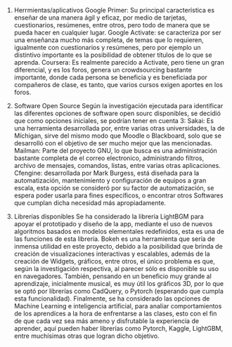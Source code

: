 1. Herrmientas/aplicativos
Google Primer: Su principal característica es enseñar de una manera ágil y eficaz, por medio de tarjetas, cuestionarios, resúmenes, entre otros, pero todo de manera que se pueda hacer en cualquier lugar. 
Google Activate: se caracteriza por ser una enseñanza mucho más completa, de temas que lo requieren, igualmente con cuestionarios y resúmenes, pero por ejemplo un distintivo importante es la posibilidad de obtener títulos de lo que se aprenda.
Coursera: Es realmente parecido a Activate, pero tiene un gran diferencial, y es los foros, genera un crowdsourcing bastante importante, donde cada persona se beneficia y es beneficiada por compañeros de clase, es tanto, que varios cursos exigen aportes en los foros.


2. Software Open Source
Según la investigación ejecutada para identificar las diferentes opciones de software open sourc disponibles, se decidió que como opciones iniciales, se podrían tener en cuenta 3:
Sakai: Es una herramienta desarrollada por, entre varias otras universidades, la de Míchigan, sirve del mismo modo que Moodle o Blackboard, solo que se desarrolló con el objetivo de ser mucho mejor que las mencionadas.
Mailman: Parte del proyecto GNU, lo que busca es una administración bastante completa de el correo electronico, administrando filtros, archivo de mensajes, comandos, listas, entre varias otras aplicaciones.
Cfengine: desarrollada por Mark Burgess, está diseñada para la automatización, mantenimiento y configuración de equipos a gran escala, esta opción se consideró por su factor de automatización, se espera poder usarla para fines específicos, o encontrar otros Softwares que cumplan dicha necesidad más apropiadamente.


3. Librerías disponibles
Se ha considerado la librería LightBGM para apoyar el prototipado y diseño de la app, mediante el uso de nuevos algoritmos basados en modelos elementales redefinidos, esta es una de las funciones de esta librería.
Bokeh es una herramienta que sería de inmensa utilidad en este proyecto, debido a la posibilidad que brinda de creación de visualizaciones interactivas y escalables, además de la creación de Widgets, gráficos, entre otros, el único problema es que, según la investigación respectiva, al parecer sólo es disponible su uso en navegadores.
También, pensando en un beneficio muy grande al aprendizaje, inicialmente musical, es muy útil los gráficos 3D, por lo que se optó por librerías como CadQuery, o Pytorch (esperando que cumpla esta funcionalidad).
Finalmente, se ha considerado las opciones de Machine Learning e inteligencia artificial, para analiar comportamientos de los aprendíces a la hora de enfrentarse a las clases, esto con el fin de que cada vez sea más ameno y disfrutable la experiencia de aprender, aquí pueden haber librerías como Pytorch, Kaggle, LightGBM, entre muchísimas otras que logran dicho objetivo.
